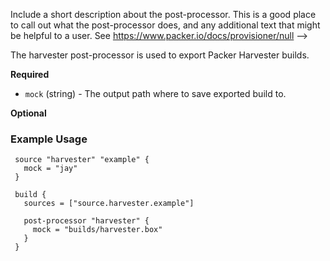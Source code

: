   Include a short description about the post-processor. This is a good place
  to call out what the post-processor does, and any additional text that might
  be helpful to a user. See https://www.packer.io/docs/provisioner/null
-->

The harvester post-processor is used to export Packer Harvester builds.


<!-- Post-Processor Configuration Fields -->

**Required**

- `mock` (string) - The output path where to save exported build to.

<!--
  Optional Configuration Fields

  Configuration options that are not required or have reasonable defaults
  should be listed under the optionals section. Defaults values should be
  noted in the description of the field
-->

**Optional**


<!--
  A basic example on the usage of the post-processor. Multiple examples
  can be provided to highlight various configurations.

-->
### Example Usage


```hcl
 source "harvester" "example" {
   mock = "jay"
 }

 build {
   sources = ["source.harvester.example"]

   post-processor "harvester" {
     mock = "builds/harvester.box"
   }
 }
```

